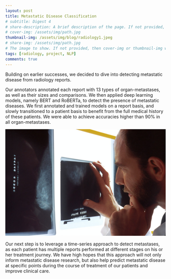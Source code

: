 ```yaml
---
layout: post
title: Metastatic Disease Classification
# subtitle: Digest 4
# share-description: A brief description of the page. If not provided, then subtitle will be used, and if that's missing then an excerpt from the page content is used.
# cover-img: /assets/img/path.jpg
thumbnail-img: /assets/img/blog/radiology1.jpeg
# share-img: /assets/img/path.jpg
# The image to show. If not provided, then cover-img or thumbnail-img will be used if one of them is provided.
tags: [radiology, project, NLP]
comments: true
---
```


Building on earlier successes, we decided to dive into detecting metastatic disease from radiology reports.

Our annotators annotated each report with 13 types of organ-metastases, as well as their sizes and comparisons. We then applied deep learning models, namely BERT and RoBERTa, to detect the presence of metastatic diseases. We first annotated and trained models on a report basis, and slowly transitioned to a patient basis to benefit from the full medical history of these patients. We were able to achieve accuracies higher than 90% in all organ-metastases.

<p align="center">
  <img src="https://github.com/msk-nlp/anlpablog/blob/main/assets/img/blog/radiology1.jpeg" alt="photo4" width="600"/>
</p>

Our next step is to leverage a time-series approach to detect metastases, as each patient has multiple reports performed at different stages on his or her treatment journey. We have high hopes that this approach will not only inform metastatic disease research, but also help predict metastatic disease at specific points during the course of treatment of our patients and improve clinical care.
